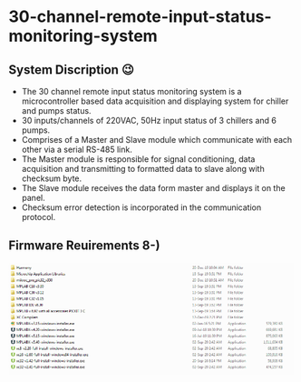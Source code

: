 # 30-channel-remote-input-status-monitoring-system

## System Discription :wink:
+ The 30 channel remote input status monitoring system is a microcontroller based data acquisition and displaying system for chiller and pumps status.
+ 30 inputs/channels of 220VAC, 50Hz input status of 3 chillers and 6 pumps.
+ Comprises of a Master and Slave module which communicate with each other via a serial RS-485 link.
+ The Master module is responsible for signal conditioning, data acquisition and transmitting to formatted data to slave along with checksum byte.
+ The Slave module receives the data form master and displays it on the panel.
+ Checksum error detection is incorporated in the communication protocol.


## Firmware Reuirements 8-)
![Microchip1](Microchip%20Firmware%20Reqirements.png)
